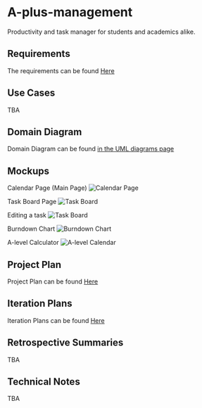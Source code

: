 # A-plus-management
Productivity and task manager for students and academics alike.

## Requirements
The requirements can be found [Here](../../wiki/Requirements)

## Use Cases
TBA

## Domain Diagram
Domain Diagram can be found [in the UML diagrams page](../../wiki/UML-diagrams)

## Mockups
Calendar Page (Main Page)
![Calendar Page](https://files.catbox.moe/8tort2.png)

Task Board Page
![Task Board](https://files.catbox.moe/3ask5g.png)

Editing a task
![Task Board](https://files.catbox.moe/ar5vrt.png)

Burndown Chart
![Burndown Chart](https://files.catbox.moe/wgdnw6.png)

A-level Calculator
![A-level Calendar](https://files.catbox.moe/bwto4v.png)

## Project Plan
Project Plan can be found [Here](../../wiki/Project-plan)

## Iteration Plans
Iteration Plans can be found [Here](../../wiki/Iteration-Plan)

## Retrospective Summaries
TBA

## Technical Notes
TBA

<!-- and more -->
